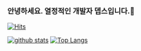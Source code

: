### 안녕하세요. 열정적인 개발자 뎁스입니다.👋
<!-- [![Hits](https://hits.seeyoufarm.com/api/count/incr/badge.svg?url=https%3A%2F%2Fgithub.com%2Fgusdn7142)](https://hits.seeyoufarm.com) -->

[![Hits](https://hits.seeyoufarm.com/api/count/incr/badge.svg?url=https%3A%2F%2Fgithub.com%2Fgusdn7142%2Fhit-counter&count_bg=%238EC0F4&title_bg=%23555555&icon=verizon.svg&icon_color=%23E7E7E7&title=hits&edge_flat=false)](https://hits.seeyoufarm.com)


<!--
**shinplest/shinplest** is a ✨ _special_ ✨ repository because its `README.md` (this file) appears on your GitHub profile.
Here are some ideas to get you started:
- 🔭 I’m currently working on ...
- 🌱 I’m currently learning ...
- 👯 I’m looking to collaborate on ...
- 🤔 I’m looking for help with ...
- 💬 Ask me about ...
- 📫 How to reach me: ...
- 😄 Pronouns: ...
- ⚡ Fun fact: ...
-->

[![github stats](https://github-readme-stats.vercel.app/api?username=gusdn7142&show_icons=true&hide_border=true)](https://github.com/gusdn7142)
[![Top Langs](https://github-readme-stats.vercel.app/api/top-langs/?username=gusdn7142&layout=compact&hide=c%23)](https://github.com/gusdn7142)


<!--
<a href="" target="_blank"><img src="https://img.shields.io/badge/Android-3DDC84?style=flat-square&logo=Android&logoColor=white"/></a>
<a href="" target="_blank"><img src="https://img.shields.io/badge/JAVA-007396?style=flat-square&logo=Java&logoColor=white"/></a>
<a href="" target="_blank"><img src="https://img.shields.io/badge/Kotlin-0095D5?style=flat-square&logo=Kotlin&logoColor=white"/></a>
<a href="" target="_blank"><img src="https://img.shields.io/badge/Python-3776AB?style=flat-square&logo=Python&logoColor=white"/></a>
-->  



<!--
<a href="">
    <img 
        src="http://img.shields.io/badge/-Instagram-black?style=flat&logo=Instagram&link="
        style="height : auto; margin-left : 10px; margin-right : 10px;"/>
</a>
-->


